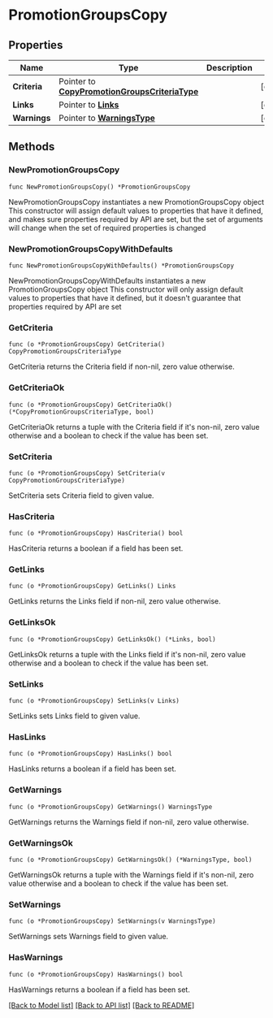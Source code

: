 # PromotionGroupsCopy

## Properties

Name | Type | Description | Notes
------------ | ------------- | ------------- | -------------
**Criteria** | Pointer to [**CopyPromotionGroupsCriteriaType**](CopyPromotionGroupsCriteriaType.md) |  | [optional] 
**Links** | Pointer to [**Links**](Links.md) |  | [optional] 
**Warnings** | Pointer to [**WarningsType**](WarningsType.md) |  | [optional] 

## Methods

### NewPromotionGroupsCopy

`func NewPromotionGroupsCopy() *PromotionGroupsCopy`

NewPromotionGroupsCopy instantiates a new PromotionGroupsCopy object
This constructor will assign default values to properties that have it defined,
and makes sure properties required by API are set, but the set of arguments
will change when the set of required properties is changed

### NewPromotionGroupsCopyWithDefaults

`func NewPromotionGroupsCopyWithDefaults() *PromotionGroupsCopy`

NewPromotionGroupsCopyWithDefaults instantiates a new PromotionGroupsCopy object
This constructor will only assign default values to properties that have it defined,
but it doesn't guarantee that properties required by API are set

### GetCriteria

`func (o *PromotionGroupsCopy) GetCriteria() CopyPromotionGroupsCriteriaType`

GetCriteria returns the Criteria field if non-nil, zero value otherwise.

### GetCriteriaOk

`func (o *PromotionGroupsCopy) GetCriteriaOk() (*CopyPromotionGroupsCriteriaType, bool)`

GetCriteriaOk returns a tuple with the Criteria field if it's non-nil, zero value otherwise
and a boolean to check if the value has been set.

### SetCriteria

`func (o *PromotionGroupsCopy) SetCriteria(v CopyPromotionGroupsCriteriaType)`

SetCriteria sets Criteria field to given value.

### HasCriteria

`func (o *PromotionGroupsCopy) HasCriteria() bool`

HasCriteria returns a boolean if a field has been set.

### GetLinks

`func (o *PromotionGroupsCopy) GetLinks() Links`

GetLinks returns the Links field if non-nil, zero value otherwise.

### GetLinksOk

`func (o *PromotionGroupsCopy) GetLinksOk() (*Links, bool)`

GetLinksOk returns a tuple with the Links field if it's non-nil, zero value otherwise
and a boolean to check if the value has been set.

### SetLinks

`func (o *PromotionGroupsCopy) SetLinks(v Links)`

SetLinks sets Links field to given value.

### HasLinks

`func (o *PromotionGroupsCopy) HasLinks() bool`

HasLinks returns a boolean if a field has been set.

### GetWarnings

`func (o *PromotionGroupsCopy) GetWarnings() WarningsType`

GetWarnings returns the Warnings field if non-nil, zero value otherwise.

### GetWarningsOk

`func (o *PromotionGroupsCopy) GetWarningsOk() (*WarningsType, bool)`

GetWarningsOk returns a tuple with the Warnings field if it's non-nil, zero value otherwise
and a boolean to check if the value has been set.

### SetWarnings

`func (o *PromotionGroupsCopy) SetWarnings(v WarningsType)`

SetWarnings sets Warnings field to given value.

### HasWarnings

`func (o *PromotionGroupsCopy) HasWarnings() bool`

HasWarnings returns a boolean if a field has been set.


[[Back to Model list]](../README.md#documentation-for-models) [[Back to API list]](../README.md#documentation-for-api-endpoints) [[Back to README]](../README.md)


